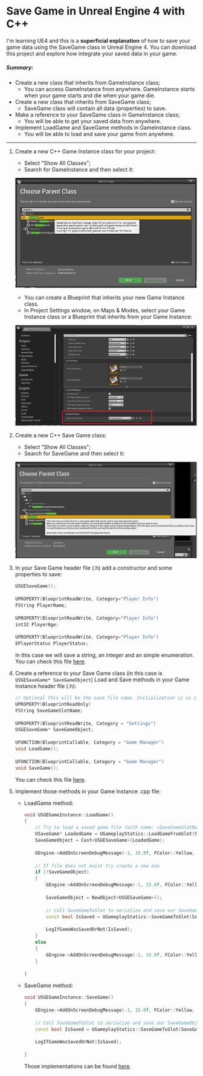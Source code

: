 # Save Game in Unreal Engine 4 with C++

I'm learning UE4 and this is a **superficial explanation** of how to save your game data using the SaveGame class in Unreal Engine 4.
You can download this project and explore how integrate your saved data in your game.

##### Summary:
- Create a new class that inherits from GameInstance class;
    - You can access GameInstance from anywhere. GameInstance starts when your game starts and die when your game die.
- Create a new class that inherits from SaveGame class;
    - SaveGame class will contain all data (properties) to save.
- Make a reference to your SaveGame class in GameInstance class;
    - You will be able to get your saved data from anywhere.
- Implement LoadGame and SaveGame methods in GameInstance class.
    - You will be able to load and save your game from anywhere.

------------

1. Create a new C++ Game Instance class for your project:
    * Select "Show All Classes";
    * Search for GameInstance and then select it:

    ![Create a new C++ Game Instance class](Docs/Images/create-cpp-game-instance-class.png)

    * You can create a Blueprint that inherits your new Game Instance class.
    * In Project Settings window, on Maps & Modes, select your Game Instance class or a Blueprint that inherits from your Game Instance:
    
    ![Create a new C++ Game Instance class](Docs/Images/configure-game-instance-project-settings.png)

2. Create a new C++ Save Game class:
    * Select "Show All Classes";
    * Search for SaveGame and then select it:

    ![Create a new C++ Game Instance class](Docs/Images/create-cpp-save-game-class.png)

3. In your Save Game header file (.h) add a constructor and some properties to save:
    
   ```c++
   USGESaveGame();
   	
   UPROPERTY(BlueprintReadWrite, Category="Player Info")
   FString PlayerName;
   
   UPROPERTY(BlueprintReadWrite, Category="Player Info")
   int32 PlayerAge;
   
   UPROPERTY(BlueprintReadWrite, Category="Player Info")
   EPlayerStatus PlayerStatus; 
   ```
   
   In this case we will save a string, an integer and an simple enumeration. You can check this file [here](Source/SaveGameExample/Public/SGESaveGame.h).

4. Create a reference to your Save Game class (in this case is ```USGESaveGame* SaveGameObject```) Load and Save methods in your Game Instance header file (.h):
    
    ```c++
   // Optional this will be the save file name. Initialization is in constructor.
   UPROPERTY(BlueprintReadOnly)
   FString SaveGameSlotName;
   	
   UPROPERTY(BlueprintReadWrite, Category = "Settings")
   USGESaveGame* SaveGameObject;
   
   UFUNCTION(BlueprintCallable, Category = "Game Manager")
   void LoadGame();
   
   UFUNCTION(BlueprintCallable, Category = "Game Manager")
   void SaveGame(); 
   ```
   You can check this file [here](Source/SaveGameExample/Public/SGEGameInstance.h).
   
5. Implement those methods in your Game Instance .cpp file:
    * LoadGame method:
        ```c++
        void USGEGameInstance::LoadGame()
        {
            // Try to load a saved game file (with name: <SaveGameSlotName>.sav) if exists
            USaveGame* LoadedGame = UGameplayStatics::LoadGameFromSlot(SaveGameSlotName, 0);
            SaveGameObject = Cast<USGESaveGame>(LoadedGame);
        
            GEngine->AddOnScreenDebugMessage(-1, 15.0f, FColor::Yellow, TEXT("Trying to load a saved game."));
            
            // If file does not exist try create a new one
            if (!SaveGameObject)
            {
                GEngine->AddOnScreenDebugMessage(-1, 15.0f, FColor::Yellow, TEXT("No saved games found. Trying to save a new one."));
                
                SaveGameObject = NewObject<USGESaveGame>();
      
                // Call SaveGameToSlot to serialize and save our SaveGameObject with name: <SaveGameSlotName>.sav
                const bool IsSaved = UGameplayStatics::SaveGameToSlot(SaveGameObject, SaveGameSlotName, 0);
        
                LogIfGameWasSavedOrNot(IsSaved);
            }
            else
            {
                GEngine->AddOnScreenDebugMessage(-1, 15.0f, FColor::Yellow, TEXT("Saved game found. Loaded."));
            }
            
        }
        ```
    * SaveGame method:
        ```c++
        void USGEGameInstance::SaveGame()
        {
            GEngine->AddOnScreenDebugMessage(-1, 15.0f, FColor::Yellow, TEXT("Saving game..."));
            
            // Call SaveGameToSlot to serialize and save our SaveGameObject with name: <SaveGameSlotName>.sav
            const bool IsSaved = UGameplayStatics::SaveGameToSlot(SaveGameObject, SaveGameSlotName, 0);
        
            LogIfGameWasSavedOrNot(IsSaved);
            
        }
        ```
      
      Those implementations can be found [here](Source/SaveGameExample/Private/SGEGameInstance.cpp).